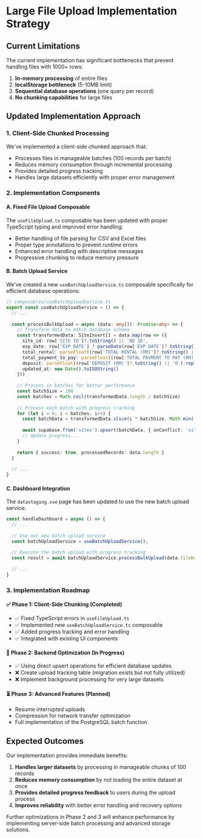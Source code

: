 # Large File Upload Implementation Strategy

## Current Limitations

The current implementation has significant bottlenecks that prevent handling files with 1000+ rows:

1. **In-memory processing** of entire files
2. **localStorage bottleneck** (5-10MB limit)
3. **Sequential database operations** (one query per record)
4. **No chunking capabilities** for large files

## Updated Implementation Approach

### 1. Client-Side Chunked Processing

We've implemented a client-side chunked approach that:

- Processes files in manageable batches (100 records per batch)
- Reduces memory consumption through incremental processing
- Provides detailed progress tracking
- Handles large datasets efficiently with proper error management

### 2. Implementation Components

#### A. Fixed File Upload Composable

The `useFileUpload.ts` composable has been updated with proper TypeScript typing and improved error handling:

- Better handling of file parsing for CSV and Excel files
- Proper type annotations to prevent runtime errors
- Enhanced error handling with descriptive messages
- Progressive chunking to reduce memory pressure

#### B. Batch Upload Service

We've created a new `useBatchUploadService.ts` composable specifically for efficient database operations:

```typescript
// composables/useBatchUploadService.ts
export const useBatchUploadService = () => {
  // ...
  
  const processBulkUpload = async (data: any[]): Promise<any> => {
    // Transform data to match database schema
    const transformedData: SiteInsert[] = data.map(row => ({
      site_id: row['SITE ID']?.toString() || 'NO ID',
      exp_date: row['EXP DATE'] ? parseDate(row['EXP DATE']?.toString() || '')?.toISOString() || null : null,
      total_rental: parseFloat((row['TOTAL RENTAL (RM)']?.toString() || '0').replace(/[RM,\s]/g, '')),
      total_payment_to_pay: parseFloat((row['TOTAL PAYMENT TO PAY (RM)']?.toString() || '0').replace(/[RM,\s]/g, '')),
      deposit: parseFloat((row['DEPOSIT (RM)']?.toString() || '0').replace(/[RM,\s]/g, '')),
      updated_at: new Date().toISOString()
    }))
    
    // Process in batches for better performance
    const batchSize = 100
    const batches = Math.ceil(transformedData.length / batchSize)
    
    // Process each batch with progress tracking
    for (let i = 0; i < batches; i++) {
      const batchData = transformedData.slice(i * batchSize, Math.min((i + 1) * batchSize, transformedData.length))
      
      await supabase.from('sites').upsert(batchData, { onConflict: 'site_id' })
      // Update progress...
    }
    
    return { success: true, processedRecords: data.length }
  }
  
  // ...
}
```

#### C. Dashboard Integration

The `datastaging.vue` page has been updated to use the new batch upload service:

```typescript
const handleDashboard = async () => {
  // ...
  
  // Use our new batch upload service
  const batchUploadService = useBatchUploadService();
  
  // Execute the batch upload with progress tracking
  const result = await batchUploadService.processBulkUpload(data.fileData);
  
  // ...
}
```

### 3. Implementation Roadmap

#### ✅ Phase 1: Client-Side Chunking (Completed)
- ✅ Fixed TypeScript errors in `useFileUpload.ts`
- ✅ Implemented new `useBatchUploadService.ts` composable
- ✅ Added progress tracking and error handling
- ✅ Integrated with existing UI components

#### 🔄 Phase 2: Backend Optimization (In Progress)
- ✅ Using direct upsert operations for efficient database updates
- ❌ Create upload tracking table (migration exists but not fully utilized)
- ❌ Implement background processing for very large datasets

#### ⏳ Phase 3: Advanced Features (Planned)
- Resume interrupted uploads
- Compression for network transfer optimization
- Full implementation of the PostgreSQL batch function

## Expected Outcomes

Our implementation provides immediate benefits:
1. **Handles larger datasets** by processing in manageable chunks of 100 records
2. **Reduces memory consumption** by not loading the entire dataset at once
3. **Provides detailed progress feedback** to users during the upload process
4. **Improves reliability** with better error handling and recovery options

Further optimizations in Phase 2 and 3 will enhance performance by implementing server-side batch processing and advanced storage solutions.